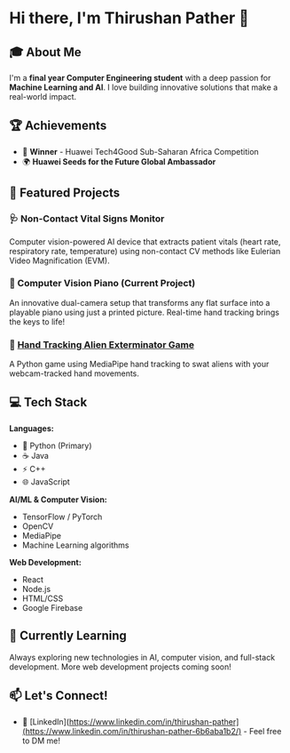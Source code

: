 # Hi there, I'm Thirushan Pather 👋

## 🎓 About Me
I'm a **final year Computer Engineering student** with a deep passion for **Machine Learning and AI**. I love building innovative solutions that make a real-world impact.

## 🏆 Achievements
- 🥇 **Winner** - Huawei Tech4Good Sub-Saharan Africa Competition
- 🌍 **Huawei Seeds for the Future Global Ambassador**

## 🚀 Featured Projects

### 🩺 Non-Contact Vital Signs Monitor
Computer vision-powered AI device that extracts patient vitals (heart rate, respiratory rate, temperature) using non-contact CV methods like Eulerian Video Magnification (EVM).

### 🎹 Computer Vision Piano (Current Project)
An innovative dual-camera setup that transforms any flat surface into a playable piano using just a printed picture. Real-time hand tracking brings the keys to life!

### 👾 [Hand Tracking Alien Exterminator Game](https://github.com/ThirushanPather/Hand-Tracking-Alien-Exterminator-Game)
A Python game using MediaPipe hand tracking to swat aliens with your webcam-tracked hand movements.

## 💻 Tech Stack

**Languages:**
- 🐍 Python (Primary)
- ☕ Java
- ⚡ C++
- 🌐 JavaScript

**AI/ML & Computer Vision:**
- TensorFlow / PyTorch
- OpenCV
- MediaPipe
- Machine Learning algorithms

**Web Development:**
- React
- Node.js
- HTML/CSS
- Google Firebase

## 🌱 Currently Learning
Always exploring new technologies in AI, computer vision, and full-stack development. More web development projects coming soon!

## 📫 Let's Connect!
- 💼 [LinkedIn](https://www.linkedin.com/in/thirushan-pather](https://www.linkedin.com/in/thirushan-pather-6b6aba1b2/) - Feel free to DM me!

